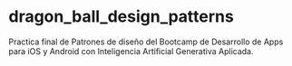 # dragon_ball_design_patterns
Practica final de Patrones de diseño del Bootcamp de Desarrollo de Apps para iOS y Android con Inteligencia Artificial Generativa Aplicada.
